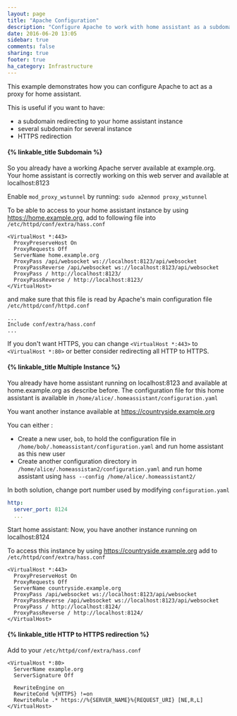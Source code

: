 ```yaml
---
layout: page
title: "Apache Configuration"
description: "Configure Apache to work with home assistant as a subdomain"
date: 2016-06-20 13:05
sidebar: true
comments: false
sharing: true
footer: true
ha_category: Infrastructure
---
```


This example demonstrates how you can configure Apache to act as a proxy for home assistant.

This is useful if you want to have:

 * a subdomain redirecting to your home assistant instance
 * several subdomain for several instance
 * HTTPS redirection

#### {% linkable_title Subdomain %}

So you already have a working Apache server available at example.org.
Your home assistant is correctly working on this web server and available at localhost:8123

Enable `mod_proxy_wstunnel` by running:
`sudo a2enmod proxy_wstunnel`

To be able to access to your home assistant instance by using https://home.example.org, add to following file into `/etc/httpd/conf/extra/hass.conf`

```text
<VirtualHost *:443>
  ProxyPreserveHost On
  ProxyRequests Off
  ServerName home.example.org
  ProxyPass /api/websocket ws://localhost:8123/api/websocket
  ProxyPassReverse /api/websocket ws://localhost:8123/api/websocket
  ProxyPass / http://localhost:8123/
  ProxyPassReverse / http://localhost:8123/
</VirtualHost>
```

and make sure that this file is read by Apache's main configuration file `/etc/httpd/conf/httpd.conf`

```text
...
Include conf/extra/hass.conf
...
```

If you don't want HTTPS, you can change `<VirtualHost *:443>` to `<VirtualHost *:80>` or better consider redirecting all HTTP to HTTPS.


#### {% linkable_title Multiple Instance %}

You already have home assistant running on localhost:8123 and available at home.example.org as describe before.
The configuration file for this home assistant is available in `/home/alice/.homeassistant/configuration.yaml`

You want another instance available at https://countryside.example.org

You can either :
 * Create a new user, `bob`, to hold the configuration file in `/home/bob/.homeassistant/configuration.yaml` and run home assistant as this new user
 * Create another configuration directory in `/home/alice/.homeassistan2/configuration.yaml` and run home assistant using `hass --config /home/alice/.homeassistant2/`

In both solution, change port number used by modifying `configuration.yaml`

```yaml
http:
  server_port: 8124
  ...
```

Start home assistant: Now, you have another instance running on localhost:8124

To access this instance by using https://countryside.example.org add to `/etc/httpd/conf/extra/hass.conf`

```text
<VirtualHost *:443>
  ProxyPreserveHost On
  ProxyRequests Off
  ServerName countryside.example.org
  ProxyPass /api/websocket ws://localhost:8123/api/websocket
  ProxyPassReverse /api/websocket ws://localhost:8123/api/websocket
  ProxyPass / http://localhost:8124/
  ProxyPassReverse / http://localhost:8124/
</VirtualHost>
```

#### {% linkable_title HTTP to HTTPS redirection %}

Add to your `/etc/httpd/conf/extra/hass.conf`

```text
<VirtualHost *:80>
  ServerName example.org
  ServerSignature Off

  RewriteEngine on
  RewriteCond %{HTTPS} !=on
  RewriteRule .* https://%{SERVER_NAME}%{REQUEST_URI} [NE,R,L]
</VirtualHost>
```
